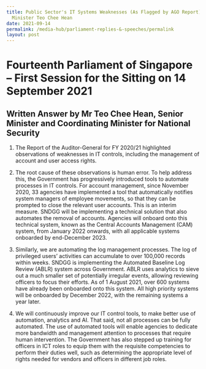 ```yaml
---
title: Public Sector's IT Systems Weaknesses (As Flagged by AGO Report) - Senior
  Minister Teo Chee Hean
date: 2021-09-14
permalink: /media-hub/parliament-replies-&-speeches/permalink
layout: post
---
```


# Fourteenth Parliament of Singapore – First Session for the Sitting on 14 September 2021

## Written Answer by Mr Teo Chee Hean, Senior Minister and Coordinating Minister for National Security

1. The Report of the Auditor-General for FY 2020/21 highlighted observations of weaknesses in IT controls, including the management of account and user access rights.


2. The root cause of these observations is human error. To help address this, the Government has progressively introduced tools to automate processes in IT controls. For account management, since November 2020, 33 agencies have implemented a tool that automatically notifies system managers of employee movements, so that they can be prompted to close the relevant user accounts. This is an interim measure. SNDGG will be implementing a technical solution that also automates the removal of accounts. Agencies will onboard onto this technical system, known as the Central Accounts Management (CAM) system, from January 2022 onwards, with all applicable systems onboarded by end-December 2023.

 

3. Similarly, we are automating the log management processes. The log of privileged users’ activities can accumulate to over 100,000 records within weeks. SNDGG is implementing the Automated Baseline Log Review (ABLR) system across Government. ABLR uses analytics to sieve out a much smaller set of potentially irregular events, allowing reviewing officers to focus their efforts. As of 1 August 2021, over 600 systems have already been onboarded onto this system. All high priority systems will be onboarded by December 2022, with the remaining systems a year later.


4. We will continuously improve our IT control tools, to make better use of automation, analytics and AI. That said, not all processes can be fully automated. The use of automated tools will enable agencies to dedicate more bandwidth and management attention to processes that require human intervention. The Government has also stepped up training for officers in ICT roles to equip them with the requisite competencies to perform their duties well, such as determining the appropriate level of rights needed for vendors and officers in different job roles.